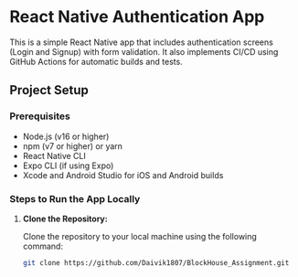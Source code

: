 # React Native Authentication App

This is a simple React Native app that includes authentication screens (Login and Signup) with form validation. It also implements CI/CD using GitHub Actions for automatic builds and tests.

## Project Setup

### Prerequisites

- Node.js (v16 or higher)
- npm (v7 or higher) or yarn
- React Native CLI
- Expo CLI (if using Expo)
- Xcode and Android Studio for iOS and Android builds

### Steps to Run the App Locally

1. **Clone the Repository:**

   Clone the repository to your local machine using the following command:
   ```bash
   git clone https://github.com/Daivik1807/BlockHouse_Assignment.git
